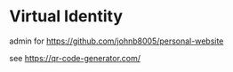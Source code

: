 # Virtual Identity

admin for https://github.com/johnb8005/personal-website

see https://qr-code-generator.com/
